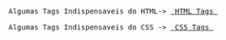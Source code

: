 <pre>
Algumas Tags Indispensaveis do HTML-> <a href=""> HTML Tags </a> 

Algumas Tags Indispensaveis do CSS -> <a href=""> CSS Tags </a>
</pre>
